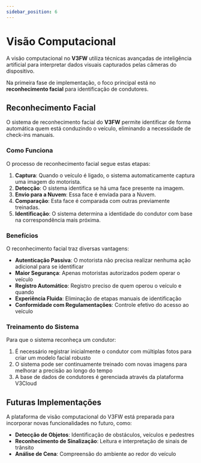 ```yaml
---
sidebar_position: 6
---
```


# Visão Computacional

A visão computacional no **V3FW** utiliza técnicas avançadas de inteligência artificial para interpretar dados visuais capturados pelas câmeras do dispositivo. 

Na primeira fase de implementação, o foco principal está no **reconhecimento facial** para identificação de condutores.

## Reconhecimento Facial

O sistema de reconhecimento facial do **V3FW** permite identificar de forma automática quem está conduzindo o veículo, eliminando a necessidade de check-ins manuais.

### Como Funciona

O processo de reconhecimento facial segue estas etapas:

1. **Captura**: Quando o veículo é ligado, o sistema automaticamente captura uma imagem do motorista.
2. **Detecção**: O sistema identifica se há uma face presente na imagem.
3. **Envio para a Nuvem**: Essa face é enviada para a Nuvem.
4. **Comparação**: Esta face é comparada com outras previamente treinadas.
5. **Identificação**: O sistema determina a identidade do condutor com base na correspondência mais próxima.

### Benefícios

O reconhecimento facial traz diversas vantagens:

- **Autenticação Passiva**: O motorista não precisa realizar nenhuma ação adicional para se identificar
- **Maior Segurança**: Apenas motoristas autorizados podem operar o veículo
- **Registro Automático**: Registro preciso de quem operou o veículo e quando
- **Experiência Fluida**: Eliminação de etapas manuais de identificação
- **Conformidade com Regulamentações**: Controle efetivo do acesso ao veículo

### Treinamento do Sistema

Para que o sistema reconheça um condutor:

1. É necessário registrar inicialmente o condutor com múltiplas fotos para criar um modelo facial robusto
2. O sistema pode ser continuamente treinado com novas imagens para melhorar a precisão ao longo do tempo
3. A base de dados de condutores é gerenciada através da plataforma V3Cloud

## Futuras Implementações

A plataforma de visão computacional do V3FW está preparada para incorporar novas funcionalidades no futuro, como:

- **Detecção de Objetos**: Identificação de obstáculos, veículos e pedestres
- **Reconhecimento de Sinalização**: Leitura e interpretação de sinais de trânsito
- **Análise de Cena**: Compreensão do ambiente ao redor do veículo